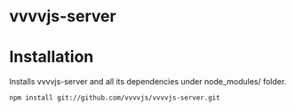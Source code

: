 vvvvjs-server
=============

Installation
============

Installs vvvvjs-server and all its dependencies under node_modules/ folder.

    npm install git://github.com/vvvvjs/vvvvjs-server.git

